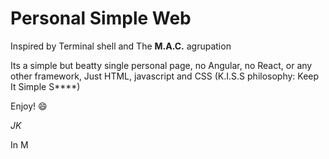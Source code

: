 # Personal Simple Web
Inspired by Terminal shell and The **M.A.C.** agrupation

Its a simple but beatty single personal page, no Angular, no React, or any other framework, Just HTML, javascript and CSS (K.I.S.S philosophy: Keep It Simple S****)

Enjoy! :smile:

*JK*

In M

